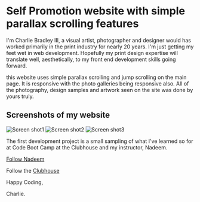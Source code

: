 # Self Promotion website with simple parallax scrolling features

I'm Charlie Bradley III, a visual artist, photographer and designer would has worked primarily in the print industry for nearly 20 years. I'm just getting my feet wet in web development. Hopefully my print design expertise will translate well, aesthetically, to my front end development skills going forward.

this website uses simple parallax scrolling and jump scrolling on the main page. It is responsive with the photo galleries being responsive also. All of the photography, design samples and artwork seen on the site was done by yours truly.


## Screenshots of my website

![Screen shot1](http://h4z.it/Image/034dce_sc_1.png)
![Screen shot2](http://h4z.it/Image/bd69d4_sc_2.png)
![Screen shot3](http://h4z.it/Image/8404d2_sc_3.png)


The first development project is a small sampling of what I've learned so for at Code Boot Camp at the Clubhouse and my instructor, Nadeem.

[Follow Nadeem](https://github.com/Technopathic)

Follow the [Clubhouse](https://github.com/theClubhouse-Augusta)

Happy Coding,

Charlie.
